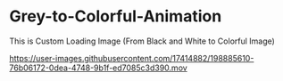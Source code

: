# Grey-to-Colorful-Animation
This is Custom Loading Image (From Black and White to Colorful Image) 


https://user-images.githubusercontent.com/17414882/198885610-76b06172-0dea-4748-9b1f-ed7085c3d390.mov

